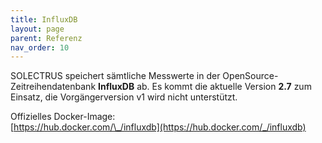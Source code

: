 ```yaml
---
title: InfluxDB
layout: page
parent: Referenz
nav_order: 10
---
```


SOLECTRUS speichert sämtliche Messwerte in der OpenSource-Zeitreihendatenbank **InfluxDB** ab. Es kommt die aktuelle Version **2.7** zum Einsatz, die Vorgängerversion v1 wird nicht unterstützt.

Offizielles Docker-Image: \
[https://hub.docker.com/\_/influxdb](https://hub.docker.com/_/influxdb)

